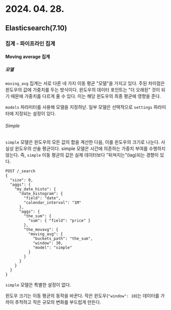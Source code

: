 # 2024. 04. 28.

## Elasticsearch(7.10)

### 집계 - 파이프라인 집계

#### Moving average 집계

##### 모델

`moving_avg` 집계는 서로 다른 네 가지 이동 평균 "모델"을 가지고 있다. 주된 차이점은 윈도우의 값에 가중치를 두는 방식이다. 윈도우의 데이터 포인트는 "더 오래된" 것이 되기 때문에 가중치를 다르게 줄 수 있다. 이는 해당 윈도우의 최종 평균에 영향을 준다.

`models` 파라미터를 사용해 모델을 지정하낟. 일부 모델은 선택적으로 `settings` 파라미터에 지정되는 설정이 있다.

###### Simple

`simple` 모델은 윈도우의 모든 값의 합을 계산한 다음, 이를 윈도우의 크기로 나눈다. 사실상 윈도우의 산술 평균이다. simple 모델은 시간에 의존하는 가중치 부여를 수행하지 않는다. 즉, `simple` 이동 평균의 값은 실제 데이터보다 "뒤쳐지는"(lag)되는 경향이 있다.

```http
POST /_search
{
  "size": 0,
  "aggs": {
    "my_date_histo": {
      "date_histogram": {
        "field": "date",
        "calendar_interval": "1M"
      },
      "aggs": {
        "the_sum": {
          "sum": { "field": "price" }
        },
        "the_movavg": {
          "moving_avg": {
            "buckets_path": "the_sum",
            "window": 30,
            "model": "simple"
          }
        }
      }
    }
  }
}
```

`simple` 모델은 특별한 설정이 없다.

윈도우 크기는 이동 평균의 동작을 바꾼다. 작은 윈도우(`"window": 10`)는 데이터를 가까이 추적하고 작은 규모의 변화를 부드럽게 만든다.